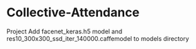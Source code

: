 # Collective-Attendance
Project 
Add facenet_keras.h5 model and res10_300x300_ssd_iter_140000.caffemodel to models directory
